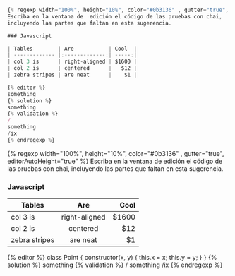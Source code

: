```javascript

{% regexp width="100%", height="10%", color="#0b3136" , gutter="true", editorAutoHeight="true" %}
Escriba en la ventana de  edición el código de las pruebas con chai,
incluyendo las partes que faltan en esta sugerencia.

### Javascript

| Tables        | Are           | Cool  |
| ------------- |:-------------:| -----:|
| col 3 is      | right-aligned | $1600 |
| col 2 is      | centered      |   $12 |
| zebra stripes | are neat      |    $1 |

{% editor %}
something
{% solution %}
something
{% validation %}
/
something
/ix
{% endregexp %}
```

{% regexp width="100%", height="10%", color="#0b3136" , gutter="true", editorAutoHeight="true" %}
Escriba en la ventana de  edición el código de las pruebas con chai,
incluyendo las partes que faltan en esta sugerencia.

### Javascript

| Tables        | Are           | Cool  |
| ------------- |:-------------:| -----:|
| col 3 is      | right-aligned | $1600 |
| col 2 is      | centered      |   $12 |
| zebra stripes | are neat      |    $1 |

{% editor %}
class Point {
        constructor(x, y) {
            this.x = x;
            this.y = y;
        }
    }
{% solution %}
something
{% validation %}
/
something
/ix
{% endregexp %}
